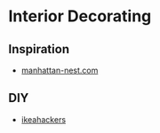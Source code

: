 # Interior Decorating #

## Inspiration ##

- [manhattan-nest.com](http://manhattan-nest.com/)

## DIY ##

- [ikeahackers](http://www.ikeahackers.net)